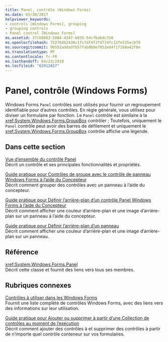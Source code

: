 ```yaml
---
title: Panel, contrôle (Windows Forms)
ms.date: 03/30/2017
helpviewer_keywords:
- controls [Windows Forms], grouping
- grouping controls
- Panel control [Windows Forms]
ms.assetid: 37c69803-5084-4347-b035-54cfbabdc310
ms.openlocfilehash: 752f64b2430c1fc7df4f3fd724fc12fe535ecb70
ms.sourcegitcommit: 9b552addadfb57fab0b9e7852ed4f1f1b8a42f8e
ms.translationtype: MT
ms.contentlocale: fr-FR
ms.lasthandoff: 04/23/2019
ms.locfileid: "62012657"
---
```

# <a name="panel-control-windows-forms"></a>Panel, contrôle (Windows Forms)
Windows Forms `Panel` contrôles sont utilisés pour fournir un regroupement identifiable pour d’autres contrôles. En règle générale, vous utilisez pour diviser un formulaire par fonction. Le `Panel` contrôle est similaire à la <xref:System.Windows.Forms.GroupBox> contrôler ; Toutefois, uniquement le `Panel` contrôle peut avoir des barres de défilement et uniquement le <xref:System.Windows.Forms.GroupBox> contrôle affiche une légende.  
  
## <a name="in-this-section"></a>Dans cette section  
 [Vue d’ensemble du contrôle Panel](panel-control-overview-windows-forms.md)  
 Décrit un contrôle et ses principales fonctionnalités et propriétés.  
  
 [Guide pratique pour Contrôles de groupe avec le contrôle de panneau Windows Forms à l’aide du Concepteur](group-controls-with-wf-panel-control-using-the-designer.md)  
 Décrit comment grouper des contrôles avec un panneau à l’aide du concepteur.  
  
 [Guide pratique pour Définir l’arrière-plan d’un contrôle Panel Windows Forms à l’aide du Concepteur](how-to-set-the-background-of-a-windows-forms-panel-using-the-designer.md)  
 Décrit comment afficher une couleur d’arrière-plan et une image d’arrière-plan sur un panneau à l’aide du concepteur.  
  
 [Guide pratique pour Définir l’arrière-plan d’un panneau](how-to-set-the-background-of-a-windows-forms-panel.md)  
 Décrit comment afficher une couleur d’arrière-plan et une image d’arrière-plan sur un panneau.  
  
## <a name="reference"></a>Référence  
 <xref:System.Windows.Forms.Panel>  
 Décrit cette classe et fournit des liens vers tous ses membres.  
  
## <a name="related-sections"></a>Rubriques connexes  
 [Contrôles à utiliser dans les Windows Forms](controls-to-use-on-windows-forms.md)  
 Fournit une liste complète de contrôles Windows Forms, avec des liens vers des informations sur leur utilisation.  
  
 [Guide pratique pour Ajouter ou supprimer à partir d’une Collection de contrôles au moment de l’exécution](how-to-add-to-or-remove-from-a-collection-of-controls-at-run-time.md)  
 Décrit comment ajouter des contrôles à et supprimer des contrôles à partir de n’importe quel contrôle conteneur sur vos formulaires.
